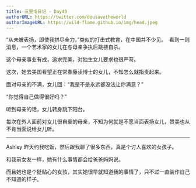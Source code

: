 ```yaml
---
title: 三里屯日记 - Day40
authorURL: https://twitter.com/dousavetheworld
authorImageURL: https://wild-flame.github.io/img/head.jpeg
---
```


“从未被表扬，即使我拼尽全力。”类似的打击式教育，在中国并不少见。 
看到一则消息，一个艺术家的女儿在与母亲争执后跳楼自杀。

这个母亲事业有成，追求完美，对独生女儿要求也很严苛。

这次，她去美国看望正在常春藤读博士的女儿，不知怎么就指责起来。

面对母亲的不满，女儿回：“我是不是永远都没法让你满意？”

“你觉得自己做得很好吗？”

听到母亲的话，女儿转身跳下阳台。

每次在外人面前对女儿很自豪的母亲，不知为何就是不愿当面表扬女儿，赞美也从不肯当面说给女儿听。

--- 

Ashley 昨天约我吃饭，然后跟我聊了很多东西，真是个讨人喜欢的女孩子。

和我前女友一样，她有什么事情都会给爸爸妈妈说。

而且她也是个挺贴心的女孩，其实她很早就知道我的事情了，只不过一直装作自己不知道的样子。